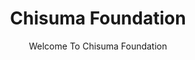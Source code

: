 ---
layout: page
title: Chisuma Foundation
subtitle: Welcome To Chisuma Foundation
hero_height: is-large
show_sidebar: false
hide_footer: true
---